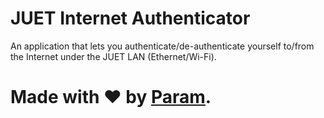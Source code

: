 # JUET Internet Authenticator
An application that lets you authenticate/de-authenticate
yourself to/from the Internet under the JUET LAN (Ethernet/Wi-Fi).

# Made with ❤ by [Param](https://www.paramsid.com).